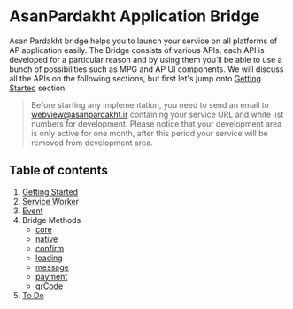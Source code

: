 # AsanPardakht Application Bridge

Asan Pardakht bridge helps you to launch your service on all platforms of AP application easily.
The Bridge consists of various APIs, each API is developed for a particular reason and by using them you’ll be able to use a bunch of possibilities such as MPG and AP UI components.
We will discuss all the APIs on the following sections, but first let's jump onto [Getting Started](#1-getting-started) section.

> Before starting any implementation, you need to send an email to
> webview@asanpardakht.ir containing your service URL and white list
> numbers for development.   Please notice that your development area is
> only active for one month, after this period your service will be
> removed from development area.

## Table of contents
1. [Getting Started](./documents/getting-started.md)
2. [Service Worker](./documents/sw.md)
3. [Event](./documents/event.md)
4. Bridge Methods
   * [core](./documents/core.md)
   * [native](./documents/native.md)
   * [confirm](./documents/confirm.md)
   * [loading](./documents/loading.md)
   * [message](./documents/message.md)
   * [payment](./documents/payment.md)
   * [qrCode](./documents/qr-code.md)
5. [To Do](./documents/todo.md)

